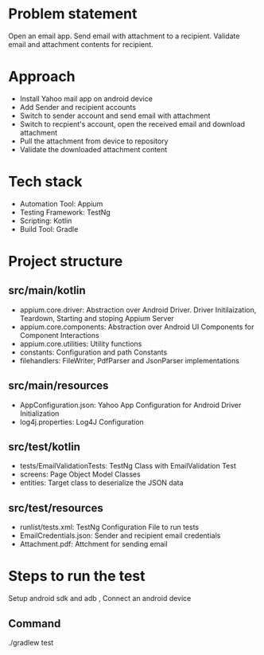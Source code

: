# Problem statement

Open an email app. Send email with attachment to a recipient. Validate email and attachment contents for recipient.

# Approach

- Install Yahoo mail app on android device
- Add Sender and recipient accounts
- Switch to sender account and send email with attachment
- Switch to recpient's account, open the received email and download attachment
- Pull the attachment from device to repository
- Validate the downloaded attachment content 

# Tech stack

- Automation Tool: Appium 
- Testing Framework: TestNg
- Scripting: Kotlin
- Build Tool: Gradle

# Project structure

## src/main/kotlin

- appium.core.driver: Abstraction over Android Driver. Driver Initilaization, Teardown, Starting and stoping Appium Server
- appium.core.components: Abstraction over Android UI Components for Component Interactions
- appium.core.utilities: Utility functions
- constants: Configuration and path Constants
- filehandlers: FileWriter, PdfParser and JsonParser implementations

## src/main/resources

- AppConfiguration.json: Yahoo App Configuration for Android Driver Initialization
- log4j.properties: Log4J Configuration

## src/test/kotlin

- tests/EmailValidationTests: TestNg Class with EmailValidation Test
- screens: Page Object Model Classes
- entities: Target class to deserialize the JSON data

## src/test/resources

- runlist/tests.xml: TestNg Configuration File to run tests
- EmailCredentials.json: Sender and recipient email credentials
- Attachment.pdf: Attchment for sending email

# Steps to run the test

Setup android sdk and adb , Connect an android device

## Command
./gradlew test


